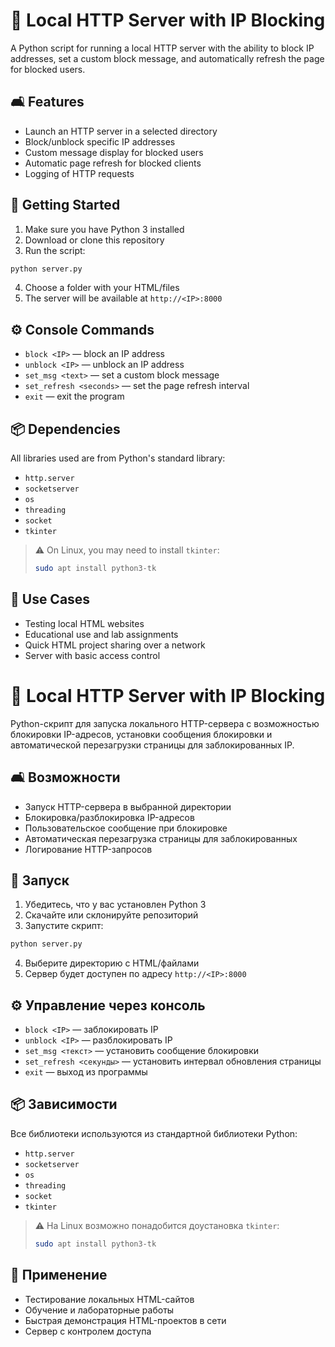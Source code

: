 # 📡 Local HTTP Server with IP Blocking

A Python script for running a local HTTP server with the ability to block IP addresses, set a custom block message, and automatically refresh the page for blocked users.

## 🛋️ Features

- Launch an HTTP server in a selected directory
- Block/unblock specific IP addresses
- Custom message display for blocked users
- Automatic page refresh for blocked clients
- Logging of HTTP requests

## 🚀 Getting Started

1. Make sure you have Python 3 installed
2. Download or clone this repository
3. Run the script:

```bash
python server.py
```

4. Choose a folder with your HTML/files
5. The server will be available at `http://<IP>:8000`

## ⚙️ Console Commands

- `block <IP>` — block an IP address
- `unblock <IP>` — unblock an IP address
- `set_msg <text>` — set a custom block message
- `set_refresh <seconds>` — set the page refresh interval
- `exit` — exit the program

## 📦 Dependencies

All libraries used are from Python's standard library:

- `http.server`
- `socketserver`
- `os`
- `threading`
- `socket`
- `tkinter`

> ⚠️ On Linux, you may need to install `tkinter`:
>
> ```bash
> sudo apt install python3-tk
> ```

## 📅 Use Cases

- Testing local HTML websites
- Educational use and lab assignments
- Quick HTML project sharing over a network
- Server with basic access control

# 📡 Local HTTP Server with IP Blocking

Python-скрипт для запуска локального HTTP-сервера с возможностью блокировки IP-адресов, установки сообщения блокировки и автоматической перезагрузки страницы для заблокированных IP.

## 🛋️ Возможности

- Запуск HTTP-сервера в выбранной директории
- Блокировка/разблокировка IP-адресов
- Пользовательское сообщение при блокировке
- Автоматическая перезагрузка страницы для заблокированных
- Логирование HTTP-запросов

## 🚀 Запуск

1. Убедитесь, что у вас установлен Python 3
2. Скачайте или склонируйте репозиторий
3. Запустите скрипт:

```bash
python server.py
```

4. Выберите директорию с HTML/файлами
5. Сервер будет доступен по адресу `http://<IP>:8000`

## ⚙️ Управление через консоль

- `block <IP>` — заблокировать IP
- `unblock <IP>` — разблокировать IP
- `set_msg <текст>` — установить сообщение блокировки
- `set_refresh <секунды>` — установить интервал обновления страницы
- `exit` — выход из программы

## 📦 Зависимости

Все библиотеки используются из стандартной библиотеки Python:

- `http.server`
- `socketserver`
- `os`
- `threading`
- `socket`
- `tkinter`

> ⚠️ На Linux возможно понадобится доустановка `tkinter`:
> ```bash
> sudo apt install python3-tk
> ```

## 📅 Применение

- Тестирование локальных HTML-сайтов
- Обучение и лабораторные работы
- Быстрая демонстрация HTML-проектов в сети
- Сервер с контролем доступа
 
